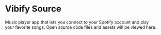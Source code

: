 # Vibify Source
Music player app that lets you connect to your Spotify account and play your favorite songs.
Open source code files and assets will be viewed here.
